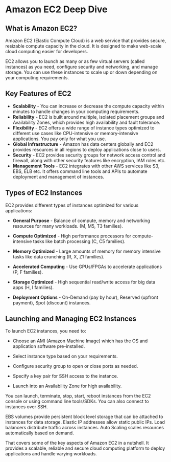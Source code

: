  # Amazon EC2 Deep Dive

## What is Amazon EC2?

Amazon EC2 (Elastic Compute Cloud) is a web service that provides secure, resizable compute capacity in the cloud. It is designed to make web-scale cloud computing easier for developers. 

EC2 allows you to launch as many or as few virtual servers (called instances) as you need, configure security and networking, and manage storage. You can use these instances to scale up or down depending on your computing requirements.

## Key Features of EC2

- **Scalability** - You can increase or decrease the compute capacity within minutes to handle changes in your computing requirements.
- **Reliability** - EC2 is built around multiple, isolated placement groups and Availability Zones, which provides high availability and fault tolerance.
- **Flexibility** - EC2 offers a wide range of instance types optimized to different use cases like CPU-intensive or memory-intensive applications. You pay only for what you use.
- **Global Infrastructure** - Amazon has data centers globally and EC2 provides resources in all regions to deploy applications close to users.
- **Security** - EC2 provides security groups for network access control and firewall, along with other security features like encryption, IAM roles etc.
- **Management Tools** - EC2 integrates with other AWS services like S3, EBS, ELB etc. It offers command line tools and APIs to automate deployment and management of instances.

## Types of EC2 Instances

EC2 provides different types of instances optimized for various applications:

- **General Purpose** - Balance of compute, memory and networking resources for many workloads. (M, M5, T3 families).

- **Compute Optimized** - High performance processors for compute-intensive tasks like batch processing (C, C5 families). 

- **Memory Optimized** - Large amounts of memory for memory intensive tasks like data crunching (R, X, Z1 families).

- **Accelerated Computing** - Use GPUs/FPGAs to accelerate applications (P, F families). 

- **Storage Optimized** - High sequential read/write access for big data apps (H, I families).

- **Deployment Options** - On-Demand (pay by hour), Reserved (upfront payment), Spot (discount) instances.

## Launching and Managing EC2 Instances

To launch EC2 instances, you need to:

- Choose an AMI (Amazon Machine Image) which has the OS and application software pre-installed.

- Select instance type based on your requirements.

- Configure security group to open or close ports as needed. 

- Specify a key pair for SSH access to the instance.

- Launch into an Availability Zone for high availability. 

You can launch, terminate, stop, start, reboot instances from the EC2 console or using command line tools/SDKs. You can also connect to instances over SSH.

EBS volumes provide persistent block level storage that can be attached to instances for data storage. Elastic IP addresses allow static public IPs. Load balancers distribute traffic across instances. Auto Scaling scales resources automatically based on demand.

That covers some of the key aspects of Amazon EC2 in a nutshell. It provides a scalable, reliable and secure cloud computing platform to deploy applications and handle varying workloads.
